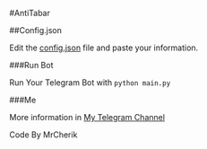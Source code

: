 #AntiTabar

##Config.json

Edit the [config.json](https://github.com/KhodeCherik/AntiTabar/blob/main/config.json) file and paste your information.

###Run Bot

Run Your Telegram Bot with
``` python main.py ```

###Me

More information in [My Telegram Channel](https://t.me/Cherik_Sources)

Code By MrCherik
